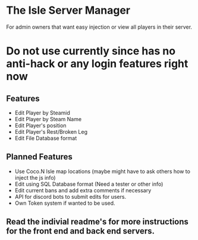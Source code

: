 # The Isle Server Manager
For admin owners that want easy injection or view all players in their server.
# Do not use currently since has no anti-hack or any login features right now
## Features
* Edit Player by Steamid
* Edit Player by Steam Name
* Edit Player's position
* Edit Player's Rest/Broken Leg
* Edit File Database format
## Planned Features
* Use Coco.N Isle map locations (maybe might have to ask others how to inject the js info)
* Edit using SQL Database format (Need a tester or other info)
* Edit current bans and add extra comments if necessary
* API for discord bots to submit edits for users.
* Own Token system if wanted to be used.
## Read the indivial readme's for more instructions for the front end and back end servers.
